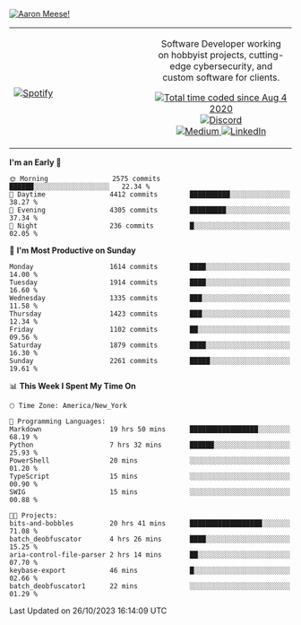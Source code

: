 [![Aaron Meese!](https://user-images.githubusercontent.com/17814535/88975338-a2aabf00-d27f-11ea-963f-8a19608716b4.png)](https://github.com/ajmeese7/readme-ascii "README ASCII")

<!-- Modified from project here: https://github.com/novatorem/novatorem -->
<table width="100%">
  <tr>
  <td width="50%">

&nbsp; <br> [![Spotify](https://ajmeese7.vercel.app/api/spotify)](https://open.spotify.com/user/ajmeese)

  </td>
  <td width="50%">
    <p align="center">
    Software Developer working on hobbyist projects, cutting-edge cybersecurity, and custom software for clients.
    </p>
    <p align="center">
      <a href="https://wakatime.com/@f726891d-3b02-46cd-9b60-e8c59f9e2b14">
        <img src="https://wakatime.com/badge/user/f726891d-3b02-46cd-9b60-e8c59f9e2b14.svg" alt="Total time coded since Aug 4 2020" title="WakaTime" />
      </a>
      <a href="http://link.aaronmeese.com/discord">
        <img src="https://img.shields.io/badge/discord-ajmeese7%234835-369?style=flat-square&logo=discord&logoColor=white&color=purple" alt="Discord" title="Discord">
      </a>
      <br />
      <a href="https://link.aaronmeese.com/medium">
        <img src="https://img.shields.io/badge/medium-ajmeese7-1DB954?style=flat-square&logo=medium&logoColor=white" alt="Medium" title="Medium">
      </a>
      <a href="https://link.aaronmeese.com/linkedin">
        <img src="https://img.shields.io/badge/linkedIn-aaronmeese-1DB954?style=flat-square&logo=linkedin&logoColor=white&color=blue" alt="LinkedIn" title="LinkedIn">
      </a>
    </p>
  </td>

</table>

[//]: <> (The `&nbsp;` is to have Aphelion take up more space)

<!--START_SECTION:waka-->
**I'm an Early 🐤** 

```text
🌞 Morning                2575 commits        ██████░░░░░░░░░░░░░░░░░░░   22.34 % 
🌆 Daytime                4412 commits        ██████████░░░░░░░░░░░░░░░   38.27 % 
🌃 Evening                4305 commits        █████████░░░░░░░░░░░░░░░░   37.34 % 
🌙 Night                  236 commits         █░░░░░░░░░░░░░░░░░░░░░░░░   02.05 % 
```
📅 **I'm Most Productive on Sunday** 

```text
Monday                   1614 commits        ████░░░░░░░░░░░░░░░░░░░░░   14.00 % 
Tuesday                  1914 commits        ████░░░░░░░░░░░░░░░░░░░░░   16.60 % 
Wednesday                1335 commits        ███░░░░░░░░░░░░░░░░░░░░░░   11.58 % 
Thursday                 1423 commits        ███░░░░░░░░░░░░░░░░░░░░░░   12.34 % 
Friday                   1102 commits        ██░░░░░░░░░░░░░░░░░░░░░░░   09.56 % 
Saturday                 1879 commits        ████░░░░░░░░░░░░░░░░░░░░░   16.30 % 
Sunday                   2261 commits        █████░░░░░░░░░░░░░░░░░░░░   19.61 % 
```


📊 **This Week I Spent My Time On** 

```text
🕑︎ Time Zone: America/New_York

💬 Programming Languages: 
Markdown                 19 hrs 50 mins      █████████████████░░░░░░░░   68.19 % 
Python                   7 hrs 32 mins       ██████░░░░░░░░░░░░░░░░░░░   25.93 % 
PowerShell               20 mins             ░░░░░░░░░░░░░░░░░░░░░░░░░   01.20 % 
TypeScript               15 mins             ░░░░░░░░░░░░░░░░░░░░░░░░░   00.90 % 
SWIG                     15 mins             ░░░░░░░░░░░░░░░░░░░░░░░░░   00.88 % 

🐱‍💻 Projects: 
bits-and-bobbles         20 hrs 41 mins      ██████████████████░░░░░░░   71.08 % 
batch_deobfuscator       4 hrs 26 mins       ████░░░░░░░░░░░░░░░░░░░░░   15.25 % 
aria-control-file-parser 2 hrs 14 mins       ██░░░░░░░░░░░░░░░░░░░░░░░   07.70 % 
keybase-export           46 mins             █░░░░░░░░░░░░░░░░░░░░░░░░   02.66 % 
batch_deobfuscator1      22 mins             ░░░░░░░░░░░░░░░░░░░░░░░░░   01.29 % 
```


 Last Updated on 26/10/2023 16:14:09 UTC
<!--END_SECTION:waka-->
